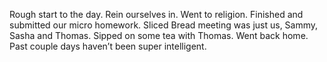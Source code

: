 Rough start to the day. Rein ourselves in. Went to religion. Finished and submitted our micro homework. Sliced Bread meeting was just us, Sammy, Sasha and Thomas. Sipped on some tea with Thomas. Went back home. Past couple days haven’t been super intelligent.